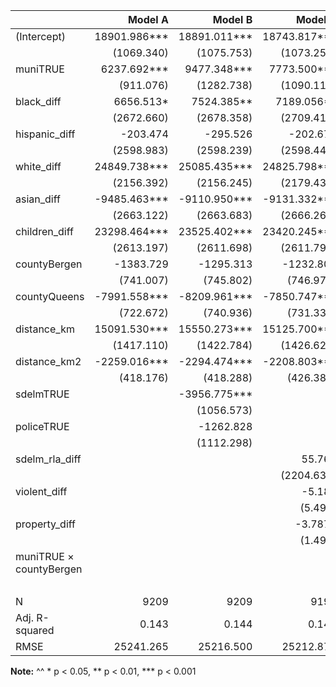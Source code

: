 |                         |    Model A    |    Model B    |    Model C    |    Model D    | 
|:------------------------|--------------:|--------------:|--------------:|--------------:|
| (Intercept)             |  18901.986*** |  18891.011*** |  18743.817*** |  17725.998*** | 
|                         |  (1069.340)   |  (1075.753)   |  (1073.256)   |  (1081.518)   | 
| muniTRUE                |   6237.692*** |   9477.348*** |   7773.500*** |  11870.947*** | 
|                         |   (911.076)   |  (1282.738)   |  (1090.110)   |  (1244.603)   | 
| black_diff              |   6656.513*   |   7524.385**  |   7189.056**  |   6391.025*   | 
|                         |  (2672.660)   |  (2678.358)   |  (2709.418)   |  (2666.749)   | 
| hispanic_diff           |   -203.474    |   -295.526    |   -202.671    |    -75.691    | 
|                         |  (2598.983)   |  (2598.239)   |  (2598.445)   |  (2593.014)   | 
| white_diff              |  24849.738*** |  25085.435*** |  24825.798*** |  23743.287*** | 
|                         |  (2156.392)   |  (2156.245)   |  (2179.431)   |  (2157.851)   | 
| asian_diff              |  -9485.463*** |  -9110.950*** |  -9131.332*** |  -8752.218**  | 
|                         |  (2663.122)   |  (2663.683)   |  (2666.262)   |  (2659.236)   | 
| children_diff           |  23298.464*** |  23525.402*** |  23420.245*** |  23902.787*** | 
|                         |  (2613.197)   |  (2611.698)   |  (2611.797)   |  (2608.719)   | 
| countyBergen            |  -1383.729    |  -1295.313    |  -1232.800    |   1389.795    | 
|                         |   (741.007)   |   (745.802)   |   (746.979)   |   (849.565)   | 
| countyQueens            |  -7991.558*** |  -8209.961*** |  -7850.747*** |  -6944.257*** | 
|                         |   (722.672)   |   (740.936)   |   (731.332)   |   (738.115)   | 
| distance_km             |  15091.530*** |  15550.273*** |  15125.700*** |  15405.751*** | 
|                         |  (1417.110)   |  (1422.784)   |  (1426.629)   |  (1414.612)   | 
| distance_km2            |  -2259.016*** |  -2294.474*** |  -2208.803*** |  -2408.977*** | 
|                         |   (418.176)   |   (418.288)   |   (426.387)   |   (417.817)   | 
| sdelmTRUE               |               |  -3956.775*** |               |               | 
|                         |               |  (1056.573)   |               |               | 
| policeTRUE              |               |  -1262.828    |               |               | 
|                         |               |  (1112.298)   |               |               | 
| sdelm_rla_diff          |               |               |     55.765    |               | 
|                         |               |               |  (2204.633)   |               | 
| violent_diff            |               |               |     -5.184    |               | 
|                         |               |               |     (5.497)   |               | 
| property_diff           |               |               |     -3.787*   |               | 
|                         |               |               |     (1.494)   |               | 
| muniTRUE × countyBergen |               |               |               | -11242.242*** | 
|                         |               |               |               |  (1696.725)   | 
| N                       |    9209       |    9209       |    9196       |    9209       | 
| Adj. R-squared          |      0.143    |      0.144    |      0.143    |      0.147    | 
| RMSE                    |  25241.265    |  25216.500    |  25212.879    |  25181.236    | 

__Note:__
^^ * p < 0.05, ** p < 0.01, *** p < 0.001
